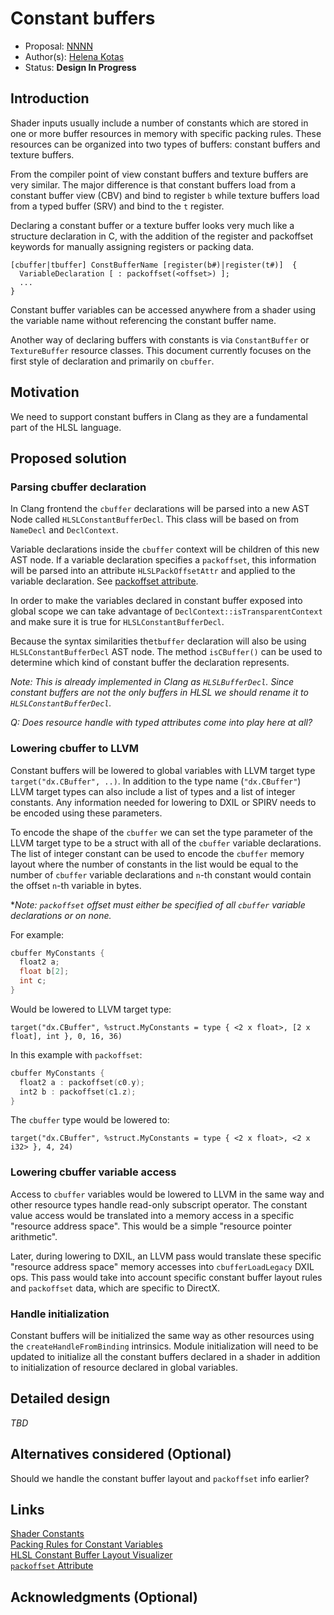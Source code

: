 
# Constant buffers

* Proposal: [NNNN](NNNN-constant-buffers.md)
* Author(s): [Helena Kotas](https://github.com/hekota)
* Status: **Design In Progress**

## Introduction

Shader inputs usually include a number of constants which are stored in one or more buffer resources in memory with specific packing rules. These resources can be organized into two types of buffers: constant buffers and texture buffers.

From the compiler point of view constant buffers and texture buffers are very similar. The major difference is that constant buffers load from a constant buffer view (CBV) and bind to register `b` while texture buffers load from a typed buffer (SRV) and bind to the `t` register.

Declaring a constant buffer or a texture buffer looks very much like a structure declaration in C, with the addition of the register and packoffset keywords for manually assigning registers or packing data.

```
[cbuffer|tbuffer] ConstBufferName [register(b#)|register(t#)]  {
  VariableDeclaration [ : packoffset(<offset>) ];
  ...
}
```

Constant buffer variables can be accessed anywhere from a shader using the variable name without referencing the constant buffer name. 

Another way of declaring buffers with constants is via `ConstantBuffer` or `TextureBuffer` resource classes. This document currently focuses on the first style of declaration and primarily on `cbuffer`.


## Motivation

We need to support constant buffers in Clang as they are a fundamental part of the HLSL language. 

## Proposed solution

### Parsing cbuffer declaration

In Clang frontend the `cbuffer` declarations will be parsed into a new AST Node called `HLSLConstantBufferDecl`. This class will be based on from `NameDecl` and `DeclContext`.

Variable declarations inside the `cbuffer` context will be children of this new AST node. If a variable declaration specifies a `packoffset`, this information will be parsed into an attribute `HLSLPackOffsetAttr` and applied to the variable declaration. See [packoffset attribute](0003-packoffset.md).

In order to make the variables declared in constant buffer exposed into global scope we can take advantage of `DeclContext::isTransparentContext` and make sure it is true for `HLSLConstantBufferDecl`.

Because the syntax similarities the`tbuffer` declaration will also be using `HLSLConstantBufferDecl` AST node. The method `isCBuffer()` can be used to determine which kind of constant buffer the declaration represents.

*Note: This is already implemented in Clang as `HLSLBufferDecl`. Since constant buffers are not the only buffers in HLSL we should rename it to `HLSLConstantBufferDecl`.*

*Q: Does resource handle with typed attributes come into play here at all?*

### Lowering cbuffer to LLVM

Constant buffers will be lowered to global variables with LLVM target type `target("dx.CBuffer", ..)`. In addition to the type name (`"dx.CBuffer"`) LLVM target types can also include a list of types and a list of integer constants. Any information needed for lowering to DXIL or SPIRV needs to be encoded using these parameters.

To encode the shape of the `cbuffer` we can set the type  parameter of the LLVM target type to be a struct with all of the `cbuffer` variable declarations. The list of integer constant can be used to encode the `cbuffer` memory layout where the number of constants in the list would be equal to the number of `cbuffer` variable declarations and `n`-th constant would contain the offset `n`-th variable in bytes.

**Note: `packoffset` offset must either be specified of all `cbuffer` variable declarations or on none.*

For example:

```c++
cbuffer MyConstants {
  float2 a;
  float b[2];
  int c;
}
```

Would be lowered to LLVM target type:

```
target("dx.CBuffer", %struct.MyConstants = type { <2 x float>, [2 x float], int }, 0, 16, 36)
```

In this example with `packoffset`:

```c++
cbuffer MyConstants {
  float2 a : packoffset(c0.y);
  int2 b : packoffset(c1.z);
}
```

The `cbuffer` type would be lowered to:

```
target("dx.CBuffer", %struct.MyConstants = type { <2 x float>, <2 x i32> }, 4, 24)
```

### Lowering cbuffer variable access

Access to `cbuffer` variables would be lowered to LLVM in the same way and other resource types handle read-only subscript operator. The constant value access would be translated into a memory access in a specific "resource address space". This would be a simple "resource pointer arithmetic".

Later, during lowering to DXIL, an LLVM pass would translate these specific "resource address space" memory accesses into `cbufferLoadLegacy` DXIL ops. This pass would take into account specific constant buffer layout rules and `packoffset` data, which are specific to DirectX.

### Handle initialization

Constant buffers will be initialized the same way as other resources using the `createHandleFromBinding` intrinsics. Module initialization will need to be updated to initialize all the constant buffers declared in a shader in addition to initialization of resource declared in global variables.

## Detailed design

*TBD*

## Alternatives considered (Optional)

Should we handle the constant buffer layout and `packoffset` info earlier?

## Links

[Shader Constants](https://learn.microsoft.com/en-us/windows/win32/direct3dhlsl/dx-graphics-hlsl-constants)<br/>
[Packing Rules for Constant Variables](https://learn.microsoft.com/en-us/windows/win32/direct3dhlsl/dx-graphics-hlsl-packing-rules)<br/>
[HLSL Constant Buffer Layout Visualizer](https://maraneshi.github.io/HLSL-ConstantBufferLayoutVisualizer)<br/>
[`packoffset` Attribute](0003-packoffset.md)

## Acknowledgments (Optional)

